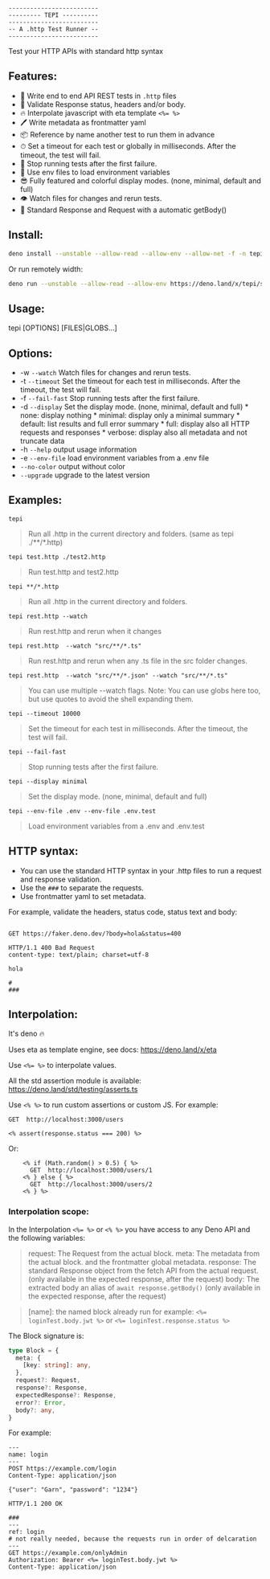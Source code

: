 

```

-------------------------
--------- TEPI ----------
-------------------------
-- A .http Test Runner --
-------------------------

```
Test your HTTP APIs with standard http syntax

## Features:

- 📝  Write end to end API REST tests in `.http` files
- 🔎  Validate Response status, headers and/or body.
- 🔥  Interpolate javascript with eta template `<%= %>`
- 🖊  Write metadata as frontmatter yaml
- 📦  Reference by name another test to run them in advance
- ⏱  Set a timeout for each test or globally in milliseconds. After the timeout, the test will fail.
- 🚨  Stop running tests after the first failure.
- 🔋  Use env files to load environment variables
- 😎  Fully featured and colorful display modes. (none, minimal, default and full)
- 👁  Watch files for changes and rerun tests.
- 🍯  Standard Response and Request with a automatic getBody()

## Install:


```bash
deno install --unstable --allow-read --allow-env --allow-net -f -n tepi https://deno.land/x/tepi/src/cli.ts
```

Or run remotely width:

```bash
deno run --unstable --allow-read --allow-env https://deno.land/x/tepi/src/cli.ts
```

## Usage:

tepi [OPTIONS] [FILES|GLOBS...]

## Options:

* -w `--watch`         Watch files for changes and rerun tests.
* -t `--timeout`       Set the timeout for each test in milliseconds. After the timeout, the test will fail.
* -f `--fail-fast`     Stop running tests after the first failure.
* -d `--display`       Set the display mode. (none, minimal, default and full)
         *  none: display nothing
         *  minimal: display only a minimal summary
         *  default: list results and full error summary
         *  full: display also all HTTP requests and responses
         *  verbose: display also all metadata and not truncate data
* -h `--help`          output usage information
* -e `--env-file`     load environment variables from a .env file
*    `--no-color`     output without color
*    `--upgrade`      upgrade to the latest version

## Examples:

`tepi`
> Run all .http in the current directory and folders. (same as tepi ./**/*.http)

`tepi test.http ./test2.http`
> Run test.http and test2.http

`tepi **/*.http`
> Run all .http in the current directory and folders.


`tepi rest.http --watch`
> Run rest.http and rerun when it changes

`tepi rest.http  --watch "src/**/*.ts"`
> Run rest.http and rerun when any .ts file in the src folder changes.

`tepi rest.http  --watch "src/**/*.json" --watch "src/**/*.ts"`
> You can use multiple --watch flags.
> Note: You can use globs here too, but use quotes to avoid the shell expanding them.

`tepi --timeout 10000`
> Set the timeout for each test in milliseconds. After the timeout, the test will fail.

`tepi --fail-fast`
> Stop running tests after the first failure.

`tepi --display minimal`
> Set the display mode. (none, minimal, default and full)

`tepi --env-file .env --env-file .env.test`
> Load environment variables from a .env and .env.test


## HTTP syntax:

* You can use the standard HTTP syntax in your .http files to run a request and response validation.
* Use the `###` to separate the requests.
* Use frontmatter yaml to set metadata.

For example, validate the headers, status code, status text and body:

```

GET https://faker.deno.dev/?body=hola&status=400

HTTP/1.1 400 Bad Request
content-type: text/plain; charset=utf-8

hola

#
###

```

## Interpolation:

It's deno 🔥

Uses eta as template engine, see docs:
https://deno.land/x/eta

Use `<%= %>` to interpolate values.

All the std assertion module is available:
https://deno.land/std/testing/asserts.ts


Use `<% %>` to run custom assertions or custom JS.
For example:

```
GET  http://localhost:3000/users

<% assert(response.status === 200) %>

```
Or:

```
    <% if (Math.random() > 0.5) { %>
      GET  http://localhost:3000/users/1
    <% } else { %>
      GET  http://localhost:3000/users/2
    <% } %>

```


### Interpolation scope:

In the Interpolation `<%= %>` or `<% %>` you have access to any Deno API and the following variables:
> request: The Request from the actual block.
> meta: The metadata from the actual block. and the frontmatter global metadata.
> response: The standard Response object from the fetch API from the actual request. (only available in the expected response, after the request)
> body: The extracted body an alias of `await response.getBody()` (only available in the expected response, after the request)

> [name]: the named block already run for example: `<%= loginTest.body.jwt %>` or `<%= loginTest.response.status %>`

The Block signature is:

```ts
type Block = {
  meta: {
    [key: string]: any,
  },
  request?: Request,
  response?: Response,
  expectedResponse?: Response,
  error?: Error,
  body?: any,
}
```

For example:

```
---
name: login
---
POST https://example.com/login
Content-Type: application/json

{"user": "Garn", "password": "1234"}

HTTP/1.1 200 OK

###
---
ref: login
# not really needed, because the requests run in order of delcaration
---
GET https://example.com/onlyAdmin
Authorization: Bearer <%= loginTest.body.jwt %>
Content-Type: application/json
```
